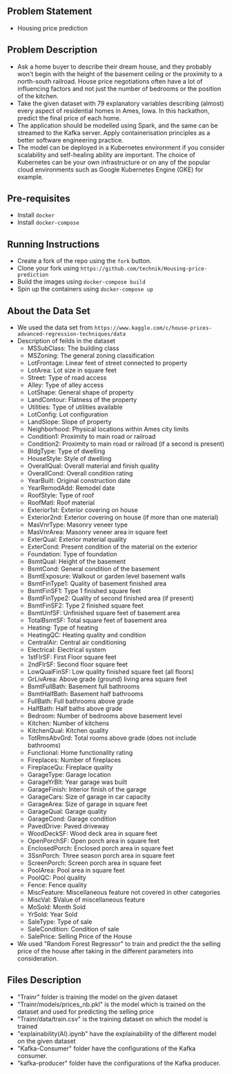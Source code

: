 
## Problem Statement
- Housing price prediction

## Problem Description
- Ask a home buyer to describe their dream house, and they probably won't begin with the height of the basement ceiling or the proximity to a north-south railroad. House price negotiations often have a lot of influencing factors and not just the number of bedrooms or the position of the kitchen.
- Take the given dataset with 79 explanatory variables describing (almost) every aspect of residential homes in Ames, Iowa. In this hackathon, predict the final price of each home.  
- The application should be modelled using Spark, and the same can be streamed to the Kafka server. Apply containerisation principles as a better software engineering practice.  
- The model can be deployed in a Kubernetes environment if you consider scalability and self-healing ability are important. The choice of Kubernetes can be your own infrastructure or on any of the popular cloud environments such as Google Kubernetes Engine (GKE) for example. 

## Pre-requisites
- Install `docker`
- Install `docker-compose`

## Running Instructions
- Create a fork of the repo using the `fork` button.
- Clone your fork using `https://github.com/technik/Housing-price-prediction`
- Build the images using `docker-compose build`
- Spin up the containers using `docker-compose up`

## About the Data Set
- We used the data set from `https://www.kaggle.com/c/house-prices-advanced-regression-techniques/data`
- Description of feilds in the dataset
	- MSSubClass: The building class
	- MSZoning: The general zoning classification
	- LotFrontage: Linear feet of street connected to property
	- LotArea: Lot size in square feet
	- Street: Type of road access
	- Alley: Type of alley access
	- LotShape: General shape of property
	- LandContour: Flatness of the property
	- Utilities: Type of utilities available
	- LotConfig: Lot configuration
	- LandSlope: Slope of property
	- Neighborhood: Physical locations within Ames city limits
	- Condition1: Proximity to main road or railroad
	- Condition2: Proximity to main road or railroad (if a second is present)
	- BldgType: Type of dwelling
	- HouseStyle: Style of dwelling
	- OverallQual: Overall material and finish quality
	- OverallCond: Overall condition rating
	- YearBuilt: Original construction date
	- YearRemodAdd: Remodel date
	- RoofStyle: Type of roof
	- RoofMatl: Roof material
	- Exterior1st: Exterior covering on house
	- Exterior2nd: Exterior covering on house (if more than one material)
	- MasVnrType: Masonry veneer type
	- MasVnrArea: Masonry veneer area in square feet
	- ExterQual: Exterior material quality
	- ExterCond: Present condition of the material on the exterior
	- Foundation: Type of foundation
	- BsmtQual: Height of the basement
	- BsmtCond: General condition of the basement
	- BsmtExposure: Walkout or garden level basement walls
	- BsmtFinType1: Quality of basement finished area
	- BsmtFinSF1: Type 1 finished square feet
	- BsmtFinType2: Quality of second finished area (if present)
	- BsmtFinSF2: Type 2 finished square feet
	- BsmtUnfSF: Unfinished square feet of basement area
	- TotalBsmtSF: Total square feet of basement area
	- Heating: Type of heating
	- HeatingQC: Heating quality and condition
	- CentralAir: Central air conditioning
	- Electrical: Electrical system
	- 1stFlrSF: First Floor square feet
	- 2ndFlrSF: Second floor square feet
	- LowQualFinSF: Low quality finished square feet (all floors)
	- GrLivArea: Above grade (ground) living area square feet
	- BsmtFullBath: Basement full bathrooms
	- BsmtHalfBath: Basement half bathrooms
	- FullBath: Full bathrooms above grade
	- HalfBath: Half baths above grade
	- Bedroom: Number of bedrooms above basement level
	- Kitchen: Number of kitchens
	- KitchenQual: Kitchen quality
	- TotRmsAbvGrd: Total rooms above grade (does not include bathrooms)
	- Functional: Home functionality rating
	- Fireplaces: Number of fireplaces
	- FireplaceQu: Fireplace quality
	- GarageType: Garage location
	- GarageYrBlt: Year garage was built
	- GarageFinish: Interior finish of the garage
	- GarageCars: Size of garage in car capacity
	- GarageArea: Size of garage in square feet
	- GarageQual: Garage quality
	- GarageCond: Garage condition
	- PavedDrive: Paved driveway
	- WoodDeckSF: Wood deck area in square feet
	- OpenPorchSF: Open porch area in square feet
	- EnclosedPorch: Enclosed porch area in square feet
	- 3SsnPorch: Three season porch area in square feet
	- ScreenPorch: Screen porch area in square feet
	- PoolArea: Pool area in square feet
	- PoolQC: Pool quality
	- Fence: Fence quality
	- MiscFeature: Miscellaneous feature not covered in other categories
	- MiscVal: $Value of miscellaneous feature
	- MoSold: Month Sold
	- YrSold: Year Sold
	- SaleType: Type of sale
	- SaleCondition: Condition of sale
	- SalePrice: Selling Price of the House
- We used "Random Forest Regressor" to train and predict the the selling price of the house after taking in the different parameters into consideration.

## Files Description
- "Trainr" folder is training the model on the given dataset
- "Trainr/models/prices_nb.pkl" is the model which is trained on the dataset and used for predicting the selling price
- "Trainr/data/train.csv" is the training dataset on which the model is trained
- "explainability(AI).ipynb" have the explainability of the different model on the given dataset
- "Kafka-Consumer" folder have the configurations of the Kafka consumer.
- "kafka-producer" folder have the configurations of the Kafka producer.
